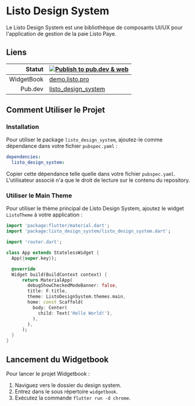 # Listo Design System

Le Listo Design System est une bibliothèque de composants UI/UX pour l'application de gestion de la paie Listo Paye.

## Liens

|     Statut | [![Publish to pub.dev & web](https://github.com/Listo-Paye/listo_design_system/actions/workflows/publish.yaml/badge.svg)](https://github.com/Listo-Paye/listo_design_system/actions/workflows/publish.yaml) |
|-----------:|-------------------------------------------------------------------------------------------------------------------------------------------------------------------------------------------------------------|
| WidgetBook | [demo.listo.pro](https://design.listo.pro)                                                                                                                                                                  |
|    Pub.dev | [listo_design_system](https://pub.dev/packages/listo_design_system)                                                                                                                                         |

## Comment Utiliser le Projet

### Installation

Pour utiliser le package `listo_design_system`, ajoutez-le comme dépendance dans votre fichier `pubspec.yaml` :

```yaml
dependencies:
  listo_design_system:
```

Copier cette dépendance telle quelle dans votre fichier `pubspec.yaml`. L'utilisateur associé n'a que le droit de
lecture sur le contenu du repository.

### Utiliser le Main Theme
Pour utiliser le thème principal de Listo Design System, ajoutez le widget `ListoTheme` à votre application :

```dart
import 'package:flutter/material.dart';
import 'package:listo_design_system/listo_design_system.dart';

import 'router.dart';

class App extends StatelessWidget {
  App({super.key});

  @override
  Widget build(BuildContext context) {
      return MaterialApp(
        debugShowCheckedModeBanner: false,
        title: F.title,
        theme: ListoDesignSystem.themes.main,
        home: const Scaffold(
          body: Center(
            child: Text('Hello World!'),
          ),
        ),
      );
  }
}
```

## Lancement du Widgetbook

Pour lancer le projet Widgetbook :

1. Naviguez vers le dossier du design system.
2. Entrez dans le sous répertoire `widgetbook`.
3. Exécutez la commande `flutter run -d chrome`.

